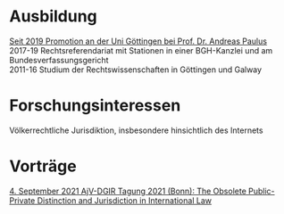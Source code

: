 # Ausbildung
[Seit 2019 Promotion an der Uni Göttingen bei Prof. Dr. Andreas Paulus](https://www.uni-goettingen.de/de/428949.html)  
2017-19 Rechtsreferendariat mit Stationen in einer BGH-Kanzlei und am Bundesverfassungsgericht  
2011-16 Studium der Rechtswissenschaften in Göttingen und Galway  

# Forschungsinteressen
Völkerrechtliche Jurisdiktion, insbesondere hinsichtlich des Internets

# Vorträge
[4. September 2021 AjV-DGIR Tagung 2021 (Bonn): The Obsolete Public-Private Distinction and Jurisdiction in International Law](https://twitter.com/AjVGermany/status/1376503351421067269)
